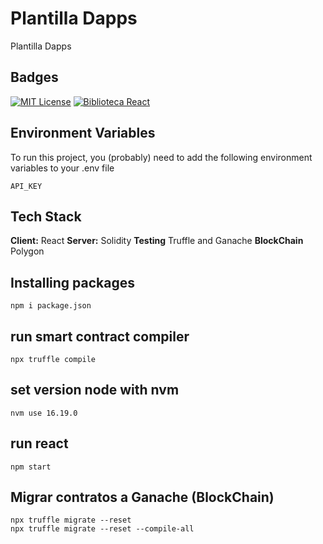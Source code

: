 # Plantilla Dapps

Plantilla Dapps

## Badges

[![MIT License](https://img.shields.io/badge/License-MIT-green.svg)](https://choosealicense.com/licenses/mit/)
[![Biblioteca React](https://img.shields.io/badge/react-Biblioteca-blue)](https://es.reactjs.org/)

## Environment Variables

To run this project, you (probably) need to add the following environment variables to your .env file

`API_KEY`

## Tech Stack

**Client:** React
**Server:** Solidity
**Testing** Truffle and Ganache
**BlockChain** Polygon

## Installing packages

```shell
npm i package.json
```

## run smart contract compiler

```shell
npx truffle compile
```

## set version node with nvm

```shell
nvm use 16.19.0
```

## run react

```shell
npm start
```

## Migrar contratos a Ganache (BlockChain)

```shell
npx truffle migrate --reset
npx truffle migrate --reset --compile-all
```

